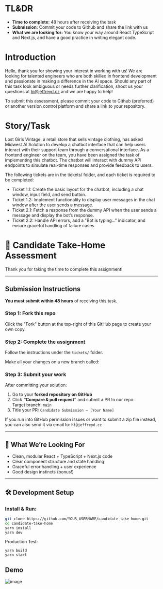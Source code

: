 # TL&DR

- **Time to complete:** 48 hours after receiving the task
- **Submission:** Commit your code to Github and share the link with us
- **What we are looking for:** You know your way around React TypeScript and Next.js, and have a good practice in writing elegant code.

# Introduction

Hello, thank you for showing your interest in working with us! We are looking for talented engineers who are both skilled in frontend development and passionate in making a difference in the AI space. Should any part of this task look ambiguous or needs further clarification, shoot us your questions at hi@jeffreyd.cz and we are happy to help!

To submit this assessment, please commit your code to Github (preferred) or another version control platform and share a link to your repository.

# Story/Task

Lost Girls Vintage, a retail store that sells vintage clothing, has asked Midwest AI Solution to develop a chatbot interface that can help users interact with their support team through a conversational interface. As a frontend engineer on the team, you have been assigned the task of implementing this chatbot. The chatbot will interact with dummy API endpoints to simulate real-time responses and provide feedback to users.

The following tickets are in the tickets/ folder, and each ticket is required to be completed:



- Ticket 1.1: Create the basic layout for the chatbot, including a chat window, input field, and send button.
- Ticket 1.2: Implement functionality to display user messages in the chat window after the user sends a message.
- Ticket 2.1: Fetch a response from the dummy API when the user sends a message and display the bot’s response.
- Ticket 2.2: Handle API errors, add a "Bot is typing..." indicator, and ensure graceful handling of failure cases.

# 🧪 Candidate Take-Home Assessment

Thank you for taking the time to complete this assignment!

---

## Submission Instructions

**You must submit within 48 hours** of receiving this task.

### Step 1: Fork this repo

Click the "Fork" button at the top-right of this GitHub page to create your own copy.

### Step 2: Complete the assignment

Follow the instructions under the `tickets/` folder.

Make all your changes on a new branch called:

### Step 3: Submit your work

After committing your solution:
1. Go to your **forked repository on GitHub**
2. Click **“Compare & pull request”** and submit a PR to our repo  
   Target branch: `main`
3. Title your PR: `Candidate Submission – [Your Name]`

If you run into GitHub permission issues or want to submit a zip file instead, you can also send it via email to:
 `hi@jeffreyd.cz`

---

## 👀 What We’re Looking For

- Clean, modular React + TypeScript + Next.js code
- Clear component structure and state handling
- Graceful error handling + user experience
- Good design instincts (bonus!)

---

## 🛠 Development Setup

### Install & Run:
```bash
git clone https://github.com/YOUR_USERNAME/candidate-take-home.git
cd candidate-take-home
yarn install
yarn dev
```

Production Test:
```bashbash
yarn build
yarn start
```

## Demo
![image](https://github.com/user-attachments/assets/ff24ef63-2614-4a4f-98ca-07dd9e980570)


